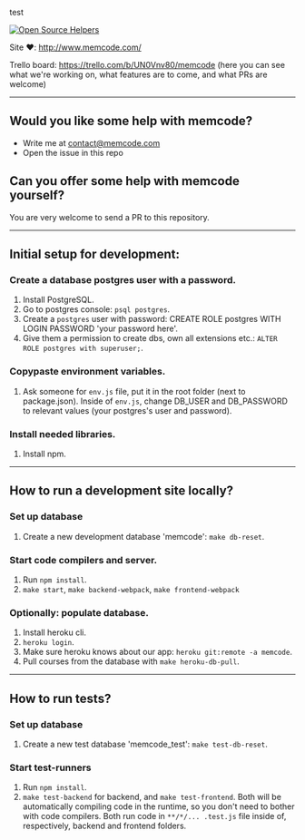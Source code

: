 test

[![Open Source Helpers](https://www.codetriage.com/lakesare/memcode/badges/users.svg)](https://www.codetriage.com/lakesare/memcode)

Site ❤️: http://www.memcode.com/

Trello board: https://trello.com/b/UN0Vnv80/memcode (here you can see what we're working on, what features are to come, and what PRs are welcome)

___

## Would you like some help with memcode?
- Write me at contact@memcode.com
- Open the issue in this repo

## Can you offer some help with memcode yourself?
You are very welcome to send a PR to this repository.

___

## Initial setup for development:

### Create a database postgres user with a password.
1. Install PostgreSQL.
2. Go to postgres console: `psql postgres`.
3. Create a `postgres` user with password: CREATE ROLE postgres WITH LOGIN PASSWORD 'your password here'.
4. Give them a permission to create dbs, own all extensions etc.: `ALTER ROLE postgres with superuser;`.

### Copypaste environment variables.
1. Ask someone for `env.js` file, put it in the root folder (next to package.json). Inside of `env.js`, change DB_USER and DB_PASSWORD to relevant values (your postgres's user and password).

### Install needed libraries.
1. Install npm.

___

## How to run a development site locally?

### Set up database
1. Create a new development database 'memcode': `make db-reset`.

### Start code compilers and server.
1. Run `npm install`.
2. `make start`, `make backend-webpack`, `make frontend-webpack`

### Optionally: populate database.
1. Install heroku cli.
2. `heroku login`.
3. Make sure heroku knows about our app: `heroku git:remote -a memcode`.
4. Pull courses from the database with `make heroku-db-pull`.

___

## How to run tests?

### Set up database
1. Create a new test database 'memcode_test': `make test-db-reset`.

### Start test-runners
1. Run `npm install`.
2. `make test-backend` for backend, and `make test-frontend`. Both will be automatically compiling code in the runtime, so you don't need to bother with code compilers. Both run code in `**/*/... .test.js` file inside of, respectively, backend and frontend folders.
